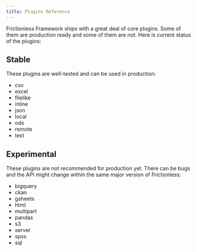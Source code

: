 ```yaml
---
title: Plugins Reference
---
```


Frictionless Framework ships with a great deal of core plugins. Some of them are production ready and some of them are not. Here is current status of the plugins:

## Stable

These plugins are well-tested and can be used in production:

- csv
- excel
- filelike
- inline
- json
- local
- ods
- remote
- text

## Experimental

These plugins are not recommended for production yet. There can be bugs and the API might change within the same major version of Frictionless:

- bigquery
- ckan
- gsheets
- html
- multipart
- pandas
- s3
- server
- spss
- sql
